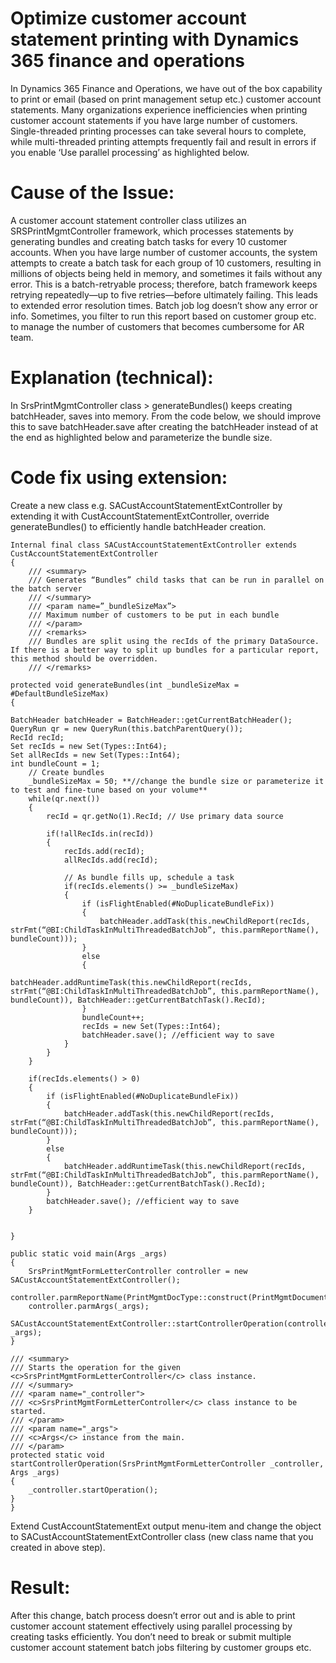 # Optimize customer account statement printing with Dynamics 365 finance and operations
In Dynamics 365 Finance and Operations, we have out of the box capability to print or email (based on print management setup etc.) customer account statements. Many organizations experience inefficiencies when printing customer account statements if you have large number of customers. Single-threaded printing processes can take several hours to complete, while multi-threaded printing attempts frequently fail and result in errors if you enable ‘Use parallel processing’ as highlighted below.
 
# Cause of the Issue:
A customer account statement controller class utilizes an SRSPrintMgmtController framework, which processes statements by generating bundles and creating batch tasks for every 10 customer accounts. When you have large number of customer accounts, the system attempts to create a batch task for each group of 10 customers, resulting in millions of objects being held in memory, and sometimes it fails without any error. 
This is a batch-retryable process; therefore, batch framework keeps retrying repeatedly—up to five retries—before ultimately failing. This leads to extended error resolution times. Batch job log doesn’t show any error or info.
Sometimes, you filter to run this report based on customer group etc. to manage the number of customers that becomes cumbersome for AR team.

# Explanation (technical):
 In SrsPrintMgmtController class > generateBundles() keeps creating batchHeader, saves into memory. From the code below, we should improve this to save batchHeader.save after creating the batchHeader instead of at the end as highlighted below and parameterize the bundle size. 
 
# Code fix using extension:
Create a new class e.g. SACustAccountStatementExtController by extending it with CustAccountStatementExtController, override generateBundles() to efficiently handle batchHeader creation.
```
Internal final class SACustAccountStatementExtController extends CustAccountStatementExtController 
{ 
	/// <summary> 
	/// Generates “Bundles” child tasks that can be run in parallel on the batch server 
	/// </summary> 
	/// <param name=”_bundleSizeMax”> 
	/// Maximum number of customers to be put in each bundle 
	/// </param> 
	/// <remarks> 
	/// Bundles are split using the recIds of the primary DataSource. If there is a better way to split up bundles for a particular report, this method should be overridden. 
	/// </remarks> 

protected void generateBundles(int _bundleSizeMax = #DefaultBundleSizeMax)
{ 

BatchHeader batchHeader = BatchHeader::getCurrentBatchHeader(); QueryRun qr = new QueryRun(this.batchParentQuery()); 
RecId recId; 
Set recIds = new Set(Types::Int64); 
Set allRecIds = new Set(Types::Int64);
int bundleCount = 1;
    // Create bundles
	_bundleSizeMax = 50; **//change the bundle size or parameterize it to test and fine-tune based on your volume**
    while(qr.next())
    {
        recId = qr.getNo(1).RecId; // Use primary data source
        
        if(!allRecIds.in(recId))
        {
            recIds.add(recId);
            allRecIds.add(recId);
            
            // As bundle fills up, schedule a task
            if(recIds.elements() >= _bundleSizeMax)
            {
                if (isFlightEnabled(#NoDuplicateBundleFix))
                {
                    batchHeader.addTask(this.newChildReport(recIds, strFmt(“@BI:ChildTaskInMultiThreadedBatchJob”, this.parmReportName(), bundleCount)));
                }
                else
                {
                    batchHeader.addRuntimeTask(this.newChildReport(recIds, strFmt(“@BI:ChildTaskInMultiThreadedBatchJob”, this.parmReportName(), bundleCount)), BatchHeader::getCurrentBatchTask().RecId);
                }
                bundleCount++;
                recIds = new Set(Types::Int64);
                batchHeader.save(); //efficient way to save
            }
        }
    }
    
    if(recIds.elements() > 0)
    {
        if (isFlightEnabled(#NoDuplicateBundleFix))
        {
            batchHeader.addTask(this.newChildReport(recIds, strFmt(“@BI:ChildTaskInMultiThreadedBatchJob”, this.parmReportName(), bundleCount)));
        }
        else
        {
            batchHeader.addRuntimeTask(this.newChildReport(recIds, strFmt(“@BI:ChildTaskInMultiThreadedBatchJob”, this.parmReportName(), bundleCount)), BatchHeader::getCurrentBatchTask().RecId);
        }
        batchHeader.save(); //efficient way to save
    }
    
    
}

public static void main(Args _args)
{
    SrsPrintMgmtFormLetterController controller = new SACustAccountStatementExtController();
    controller.parmReportName(PrintMgmtDocType::construct(PrintMgmtDocumentType::CustAccountStatement).getDefaultReportFormat());
    controller.parmArgs(_args);
    SACustAccountStatementExtController::startControllerOperation(controller, _args);
}

/// <summary>
/// Starts the operation for the given <c>SrsPrintMgmtFormLetterController</c> class instance.
/// </summary>
/// <param name="_controller">
/// <c>SrsPrintMgmtFormLetterController</c> class instance to be started.
/// </param>
/// <param name="_args">
/// <c>Args</c> instance from the main.
/// </param>
protected static void startControllerOperation(SrsPrintMgmtFormLetterController _controller, Args _args)
{
    _controller.startOperation();
}
}
```
Extend CustAccountStatementExt output menu-item and change the object to SACustAccountStatementExtController class (new class name that you created in above step). 
 

# Result:
After this change, batch process doesn’t error out and is able to print customer account statement effectively using parallel processing by creating tasks efficiently. You don’t need to break or submit multiple customer account statement batch jobs filtering by customer groups etc. 

